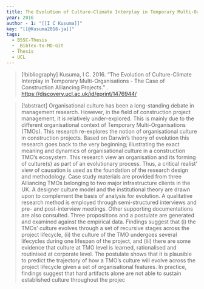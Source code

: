```yaml
---
title: The Evolution of Culture-Climate Interplay in Temporary Multi-Organisations -  The Case of Construction Alliancing Projects
year: 2016
author - 1: "[[I C Kusuma]]"
key: "[[@Kusuma2016-ja]]"
tags:
  - BSSC-Thesis
  - _BibTex-to-MD-Git
  - Thesis
  - UCL
---
```


> [!bibliography]
> Kusuma, I C. 2016. “The Evolution of Culture-Climate Interplay in Temporary Multi-Organisations -  The Case of Construction Alliancing Projects.” . https://discovery.ucl.ac.uk/id/eprint/1476944/

> [!abstract]
> Organisational culture has been a long-standing debate in management research. However, in the field of construction project management, it is relatively under-explored. This is mainly due to the different organisational context of Temporary Multi-Organisations (TMOs). This research re-explores the notion of organisational culture in construction projects. Based on Darwin’s theory of evolution this research goes back to the very beginning; illustrating the exact meaning and dynamics of organisational culture in a construction TMO’s ecosystem. This research view an organisation and its forming of culture(s) as part of an evolutionary process. Thus, a critical realist’ view of causation is used as the foundation of the research design and methodology. Case study materials are provided from three Alliancing TMOs belonging to two major infrastructure clients in the UK. A designer culture model and the institutional theory are drawn upon to complement the basis of analysis for evolution. A qualitative research method is employed through semi-structured interviews and pre- and post-interview meetings. Other supporting documentations are also consulted. Three propositions and a postulate are generated and examined against the empirical data. Findings suggest that (i) the TMOs’ culture evolves through a set of recursive stages across the project lifecycle, (ii) the culture of the TMO undergoes several lifecycles during one lifespan of the project, and (iii) there are some evidence that culture at TMO level is learned, rationalised and routinised at corporate level. The postulate shows that it is plausible to predict the trajectory of how a TMO’s culture will evolve across the project lifecycle given a set of organisational features. In practice, findings suggest that hard artifacts alone are not able to sustain established culture throughout the projec